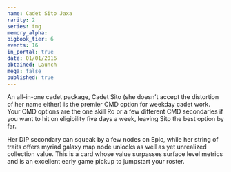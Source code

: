 ```yaml
---
name: Cadet Sito Jaxa
rarity: 2
series: tng
memory_alpha:
bigbook_tier: 6
events: 16
in_portal: true
date: 01/01/2016
obtained: Launch
mega: false
published: true
---
```


An all-in-one cadet package, Cadet Sito (she doesn’t accept the distortion of her name either) is the premier CMD option for weekday cadet work. Your CMD options are the one skill Ro or a few different CMD secondaries if you want to hit on eligibility five days a week, leaving Sito the best option by far.

Her DIP secondary can squeak by a few nodes on Epic, while her string of traits offers myriad galaxy map node unlocks as well as yet unrealized collection value. This is a card whose value surpasses surface level metrics and is an excellent early game pickup to jumpstart your roster.
